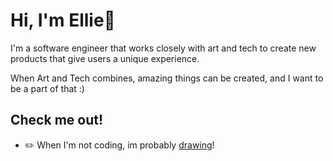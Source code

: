 # Hi, I'm Ellie🌟

I'm a software engineer that works closely with art and tech to create new products that give users a unique experience.

When Art and Tech combines, amazing things can be created, and I want to be a part of that :)

## Check me out!
- ✏️ When I'm not coding, im probably [drawing](https://www.instagram.com/sketchie32/)!

<!--
**elliely32/elliely32** is a ✨ _special_ ✨ repository because its `README.md` (this file) appears on your GitHub profile.

🖥️ I created my own [Portfolio Website](http://elliely.me/)~

Here are some ideas to get you started:

- 🔭 I’m currently working on ...
- 🌱 I’m currently learning ...
- 👯 I’m looking to collaborate on ...
- 🤔 I’m looking for help with ...
- 💬 Ask me about ...
- 📫 How to reach me: ...
- 😄 Pronouns: ...
- ⚡ Fun fact: ...
-->
